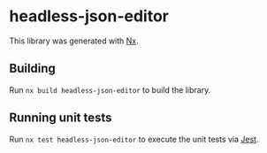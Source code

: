 # headless-json-editor

This library was generated with [Nx](https://nx.dev).

## Building

Run `nx build headless-json-editor` to build the library.

## Running unit tests

Run `nx test headless-json-editor` to execute the unit tests via [Jest](https://jestjs.io).

